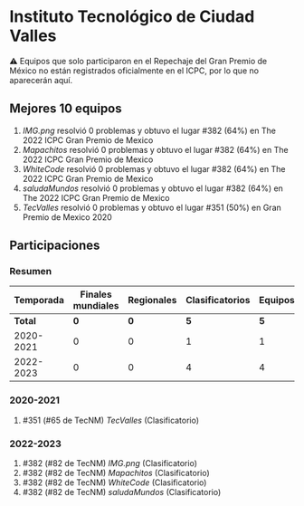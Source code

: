 # Instituto Tecnológico de Ciudad Valles

:warning: Equipos que solo participaron en el Repechaje del Gran Premio de México no están registrados oficialmente en el ICPC, por lo que no aparecerán aquí.

## Mejores 10 equipos

1. _IMG.png_ resolvió 0 problemas y obtuvo el lugar #382 (64%) en The 2022 ICPC Gran Premio de Mexico
1. _Mapachitos_ resolvió 0 problemas y obtuvo el lugar #382 (64%) en The 2022 ICPC Gran Premio de Mexico
1. _WhiteCode_ resolvió 0 problemas y obtuvo el lugar #382 (64%) en The 2022 ICPC Gran Premio de Mexico
1. _saludaMundos_ resolvió 0 problemas y obtuvo el lugar #382 (64%) en The 2022 ICPC Gran Premio de Mexico
1. _TecValles_ resolvió 0 problemas y obtuvo el lugar #351 (50%) en Gran Premio de Mexico 2020

## Participaciones

### Resumen

| Temporada | Finales mundiales | Regionales | Clasificatorios | Equipos |
| --- | --- | --- | --- | --- |
| **Total** | **0** | **0** | **5** | **5** |
| 2020-2021 | 0 | 0 | 1 | 1 |
| 2022-2023 | 0 | 0 | 4 | 4 |

### 2020-2021

1. #351 (#65 de TecNM) _TecValles_ (Clasificatorio)

### 2022-2023

1. #382 (#82 de TecNM) _IMG.png_ (Clasificatorio)
1. #382 (#82 de TecNM) _Mapachitos_ (Clasificatorio)
1. #382 (#82 de TecNM) _WhiteCode_ (Clasificatorio)
1. #382 (#82 de TecNM) _saludaMundos_ (Clasificatorio)



